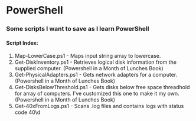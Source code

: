 # PowerShell

### Some scripts I want to save as I learn PowerShell

#### Script Index:

1. Map-LowerCase.ps1 - Maps input string array to lowercase.
2. Get-DiskInventory.ps1 - Retrieves logical disk information from the supplied computer. (Powershell in a Month of Lunches Book)
3. Get-PhysicalAdapters.ps1 - Gets network adapters for a computer.  (Powershell in a Month of Lunches Book)
4. Get-DisksBelowThreshold.ps1 - Gets disks below free space threadhold for array of computers.  I've customized this one to make it my own. (Powershell in a Month of Lunches Book)
5. Get-40xFromLogs.ps1 - Scans .log files and contains logs with status code 40\d